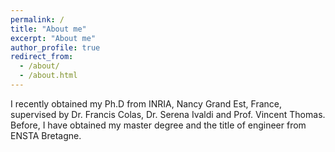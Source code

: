 ```yaml
---
permalink: /
title: "About me"
excerpt: "About me"
author_profile: true
redirect_from: 
  - /about/
  - /about.html
---
```


<!-- I am a postdoctoral researcher on probabilistic machine learning for robotics and human activity
analysis with a focus on uncertainty modeling. -->

I recently obtained my Ph.D from INRIA, Nancy Grand Est, France, supervised
by Dr. Francis Colas, Dr. Serena Ivaldi and Prof. Vincent Thomas.
Before, I have obtained my master degree and the title of engineer
from ENSTA Bretagne.

